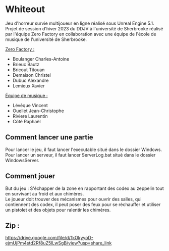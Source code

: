 # Whiteout

Jeu d'horreur survie multijoueur en ligne réalisé sous Unreal Engine 5.1. Projet de session d'hiver 2023 du DDJV à l'université de Sherbrooke réalisé par l'équipe Zero Factory en collaboration avec une équipe de l'école de musique de l'université de Sherbrooke.  
  
<u>Zero Factory :</u>
  - Boulanger Charles-Antoine
  - Brieuc Bautz
  - Bricout Titouan
  - Demaison Christel
  - Dubuc Alexandre
  - Lemieux Xavier

<u>Équipe de musique :</u>
  - Lévêque Vincent
  - Ouellet Jean-Christophe
  - Riviere Laurentin
  - Côté Raphaël
  
## Comment lancer une partie

Pour lancer le jeu, il faut lancer l'executable situé dans le dossier Windows.  
Pour lancer un serveur, il faut lancer ServerLog.bat situé dans le dossier WindowsServer.

## Comment jouer

But du jeu : S'échapper de la zone en rapportant des codex au zeppelin tout en survivant au froid et aux chimères.  
Le joueur doit trouver des mécanismes pour ouvrir des salles, qui contiennent des codex, il peut poser des feux pour se réchauffer et utiliser un pistolet et des objets pour ralentir les chimères.

## Zip :
https://drive.google.com/file/d/1kOkyyoD-ejmUjPm4std2Rf8uZ5lLwSgB/view?usp=share_link
